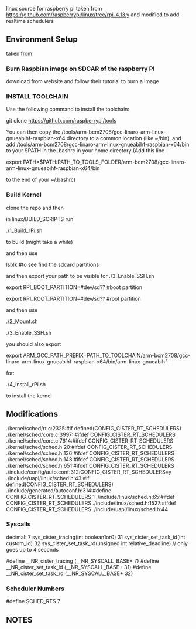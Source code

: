 linux source for raspberry pi taken from https://github.com/raspberrypi/linux/tree/rpi-4.13.y and modified to add realtime schedulers

## Environment Setup
taken [from](https://www.raspberrypi.org/documentation/linux/kernel/building.md)

### Burn Raspbian image on SDCAR of the raspberry PI

download from website and follow their tutorial to burn a image

### INSTALL TOOLCHAIN

Use the following command to install the toolchain:

git clone https://github.com/raspberrypi/tools

You can then copy the  /tools/arm-bcm2708/gcc-linaro-arm-linux-gnueabihf-raspbian-x64 directory to a common location (like ~/bin), and add  /tools/arm-bcm2708/gcc-linaro-arm-linux-gnueabihf-raspbian-x64/bin to your $PATH in the .bashrc in your home directory (Add this line 

export PATH=$PATH:PATH_TO_TOOLS_FOLDER/arm-bcm2708/gcc-linaro-arm-linux-gnueabihf-raspbian-x64/bin

to the end of your ~/.bashrc)

### Build Kernel

clone the repo and then

in linux/BUILD_SCRIPTS
run 

./1_Build_rPi.sh

to build (might take a while)

and then use 

lsblk #to see find the sdcard partitions

and then export your path to be visible for ./3_Enable_SSH.sh

export RPI_BOOT_PARTITION=#dev/sd?? #boot partition

export RPI_ROOT_PARTITION=#dev/sd?? #root partition


and then use 

./2_Mount.sh

./3_Enable_SSH.sh

you should also export

export ARM_GCC_PATH_PREFIX=PATH_TO_TOOLCHAIN/arm-bcm2708/gcc-linaro-arm-linux-gnueabihf-raspbian-x64/bin/arm-linux-gnueabihf-

for:

./4_Install_rPi.sh

to install the kernel

## Modifications

./kernel/sched/rt.c:2325:#if defined(CONFIG_CISTER_RT_SCHEDULERS)
./kernel/sched/core.c:3997:    #ifdef CONFIG_CISTER_RT_SCHEDULERS
./kernel/sched/core.c:7614:#ifdef CONFIG_CISTER_RT_SCHEDULERS
./kernel/sched/sched.h:20:#ifdef CONFIG_CISTER_RT_SCHEDULERS
./kernel/sched/sched.h:136:#ifdef CONFIG_CISTER_RT_SCHEDULERS
./kernel/sched/sched.h:148:#ifdef CONFIG_CISTER_RT_SCHEDULERS
./kernel/sched/sched.h:651:#ifdef CONFIG_CISTER_RT_SCHEDULERS
./include/config/auto.conf:312:CONFIG_CISTER_RT_SCHEDULERS=y
./include/uapi/linux/sched.h:43:#if defined(CONFIG_CISTER_RT_SCHEDULERS)
./include/generated/autoconf.h:314:#define CONFIG_CISTER_RT_SCHEDULERS 1
./include/linux/sched.h:65:#ifdef CONFIG_CISTER_RT_SCHEDULERS
./include/linux/sched.h:1527:#ifdef CONFIG_CISTER_RT_SCHEDULERS
./include/uapi/linux/sched.h:44

### Syscalls
decimal:
7	sys_cister_tracing(int boolean1or0)
31	sys_cister_set_task_id(int custom_id)
32	sys_cister_set_task_rd(unsigned int relative_deadline) // only goes up to 4 seconds

#define __NR_cister_tracing    (__NR_SYSCALL_BASE+ 7)
#define __NR_cister_set_task_id     (__NR_SYSCALL_BASE+ 31)
#define __NR_cister_set_task_rd     (__NR_SYSCALL_BASE+ 32)

### Scheduler Numbers

#define SCHED_RTS	7

## NOTES


